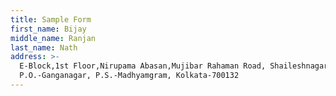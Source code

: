 ```yaml
---
title: Sample Form
first_name: Bijay
middle_name: Ranjan
last_name: Nath
address: >-
  E-Block,1st Floor,Nirupama Abasan,Mujibar Rahaman Road, Shaileshnagar Doharia,
  P.O.-Ganganagar, P.S.-Madhyamgram, Kolkata-700132
---
```


